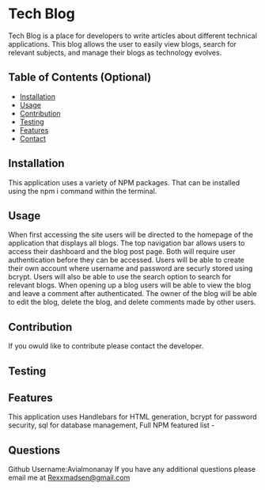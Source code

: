 # Tech Blog        
Tech Blog is a place for developers to write articles about different technical applications. This blog allows the user to easily view blogs, search for relevant subjects, and manage their blogs as technology evolves.


## Table of Contents (Optional)

- [Installation](#installation)
- [Usage](#usage)
- [Contribution](#contribution)
- [Testing](#testing)
- [Features](#features)
- [Contact](#questions)



## Installation
This application uses a variety of NPM packages. That can be installed using the npm i command within the terminal.

## Usage
When first accessing the site users will be directed to the homepage of the application that displays all blogs. The top navigation bar allows users to access their dashboard and the blog post page. Both will require user authentication before they can be accessed. Users will be able to create their own account where username and password are securly stored using bcrypt. Users will also be able to use the search option to search for relevant blogs. When opening up a blog users will be able to view the blog and leave a comment after authenticated. The owner of the blog will be able to edit the blog, delete the blog, and delete comments made by other users.

## Contribution
If you owuld like to contribute please contact the developer.

## Testing


## Features
This application uses Handlebars for HTML generation, bcrypt for password security, sql for database management, Full NPM featured list -

## Questions
Github Username:Avialmonanay
If you have any additional questions please email me at Rexxmadsen@gmail.com



